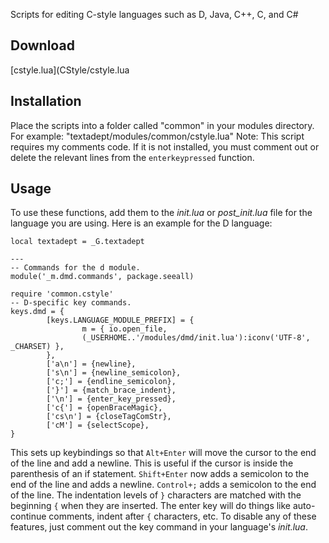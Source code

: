 Scripts for editing C-style languages such as D, Java, C++, C, and C#

## Download

[cstyle.lua](CStyle/cstyle.lua

## Installation

Place the scripts into a folder called "common" in your modules directory. For
example: "textadept/modules/common/cstyle.lua" Note: This script requires my
comments code. If it is not installed, you must comment out or delete the
relevant lines from the `enterkeypressed` function.

## Usage

To use these functions, add them to the *init.lua* or *post_init.lua* file for
the language you are using. Here is an example for the D language:

    local textadept = _G.textadept

    ---
    -- Commands for the d module.
    module('_m.dmd.commands', package.seeall)

    require 'common.cstyle'
    -- D-specific key commands.
    keys.dmd = {
            [keys.LANGUAGE_MODULE_PREFIX] = {
                    m = { io.open_file,
                    (_USERHOME..'/modules/dmd/init.lua'):iconv('UTF-8', _CHARSET) },
            },
            ['a\n'] = {newline},
            ['s\n'] = {newline_semicolon},
            ['c;'] = {endline_semicolon},
            ['}'] = {match_brace_indent},
            ['\n'] = {enter_key_pressed},
            ['c{'] = {openBraceMagic},
            ['cs\n'] = {closeTagComStr},
            ['cM'] = {selectScope},
    }

This sets up keybindings so that `Alt+Enter` will move the cursor to the end of
the line and add a newline. This is useful if the cursor is inside the
parenthesis of an if statement. `Shift+Enter` now adds a semicolon to the end of
the line and adds a newline. `Control+;` adds a semicolon to the end of the
line. The indentation levels of `}` characters are matched with the beginning
`{` when they are inserted. The enter key will do things like auto-continue
comments, indent after `{` characters, etc. To disable any of these features,
just comment out the key command in your language's *init.lua*.
